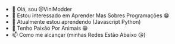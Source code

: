 - 👋 Olá, sou @ViniModder
- 👀 Estou interessado em  Aprender Mas Sobres Programações 😁
- 🌱 Atualmente estou aprendendo (Javascript Python) 
- 💞️ Tenho Paixão Por Animais 😁
- 📫 Como me alcançar (minhas Redes Estão Abaixo 😘)
